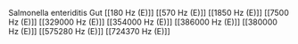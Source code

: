 Salmonella enteriditis Gut
[[180 Hz (E)]]
[[570 Hz (E)]]
[[1850 Hz (E)]]
[[7500 Hz (E)]]
[[329000 Hz (E)]]
[[354000 Hz (E)]]
[[386000 Hz (E)]]
[[380000 Hz (E)]]
[[575280 Hz (E)]]
[[724370 Hz (E)]]